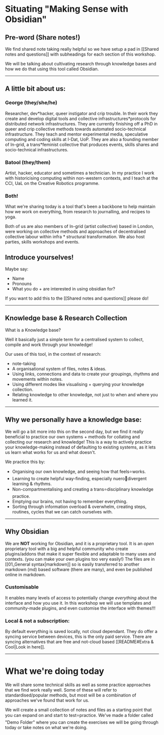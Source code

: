# Situating "Making Sense with Obsidian"

## Pre-word (Share notes!)

We find shared note taking really helpful so we have setup a pad in [[Shared notes and questions]] with subheadings for each section of this workshop.

We will be talking about cultivating research through knowledge bases and how we do that using this tool called Obsidian. 

---
## A little bit about us:

### George (they/she/he)
Researcher, dev\*hacker, queer instigator and crip trouble. In their work they create and develop digital tools and collective infrastructures\*protocols for distributed network infrastructures. They are currently finishing off a PhD in queer and crip collective methods towards automated socio-technical infrastructure. They teach and mentor experimental media, speculative computing and coding skills at I-Dat, UoP. They are also a founding member of In-grid, a trans\*feminist collective that produces events, skills shares and socio-technical infrastructures.
### Batool (they/them)
Artist, hacker, educator and sometimes a technician. In my practice I work with historicising computing within non-western contexts, and I teach at the CCI, UaL on the Creative Robotics programme. 
### Both!
What we're sharing today is a tool that's been a backbone to help maintain how we work on everything, from research to journalling, and recipes to yoga.

Both of us are also members of In-grid (artist collective) based in London, were working on collective methods and approaches of decentralised collective labour within infra \* structural transformation. We also host parties, skills workshops and events.

## Introduce yourselves!

Maybe say:
- Name
- Pronouns
- What you do + are interested in using obsidian for?

If you want to add this to the [[Shared notes and questions]] please do!

---
## Knowledge base & Research Collection

What is a Knowledge base? 

Well it basically just a simple term for a centralised system to collect, compile and work through your knowledge!

Our uses of this tool, in the context of research:
- note-taking
- A organisational system of files, notes & ideas.
- Using links, connections and data to create your groupings, rhythms and movements within notes. 
- Using different modes like visualising + querying your knowledge collection. 
- Relating knowledge to other knowledge, not just to when and where you learned it.

---
## Why we personally have a knowledge base:

We will go a bit more into this on the second day, but we find it really beneficial to practice our own systems + methods for collating and collecting our research and knowledge! This is a way to actively practice your knowledge-making instead of defaulting to existing systems, as it lets us learn what works for us and what doesn't.

We practice this by:
- Organising our own knowledge, and seeing how that feels⭐works.
- Learning to create helpful way-finding, especially nuero🍮divergent learning & rhythms.
- Non-compartmentalising and creating a trans⭐disciplinary knowledge practice.
- Emptying our brains, not having to remember everything.
- Sorting through information overload & overwhelm, creating steps, routines, cycles that we can catch ourselves with.

---

## Why Obsidian
We are **NOT** working for Obsidian, and it is a proprietary tool. It is an _open_ proprietary tool with a big and helpful community who create plugins/addons that make it super flexible and adaptable to many uses and contexts. (you can make your own plugins too very easily!) The files are in [[01_General syntax|markdown]] so is easily transferred to another markdown (md) based software (there are many), and even be published online in markdown.

### Customisable
It enables many levels of access to potentially change _everything_ about the interface and how you use it. In this workshop we will use templates and community-made plugins, and even customise the interface with themes!!!

### Local & not a subscription:
By default everything is saved locally, not cloud dependant. They do offer a syncing service between devices, this is the only paid service. There are syncing alternatives that are free and not-cloud based [[README#Extra & Cool|Look in here]].

---
# What we're doing today

We will share some technical skills as well as some practice approaches that we find work really well. Some of these will refer to standardised/popular methods, but most will be a combination of approaches we've found that work for us. 

We will create a small collection of notes and files as a starting point that you can expand on and start to test⭐practice. We've made a folder called "Demo Folder" where you can create the exercises we will be going through today or take notes on what we're doing. 





